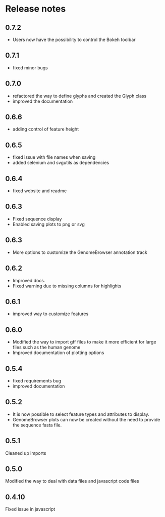 # Release notes

<!-- do not remove -->

## 0.7.2

- Users now have the possibility to control the Bokeh toolbar


## 0.7.1

- fixed minor bugs


## 0.7.0

- refactored the way to define glyphs and created the Glyph class
- improved the documentation


## 0.6.6

- adding control of feature height


## 0.6.5

- fixed issue with file names when saving
- added selenium and svgutils as dependencies


## 0.6.4

- fixed website and readme


## 0.6.3

- Fixed sequence display
- Enabled saving plots to png or svg


## 0.6.3

- More options to customize the GenomeBrowser annotation track


## 0.6.2

- Improved docs.
- Fixed warning due to missing columns for highlights


## 0.6.1

- improved way to customize features


## 0.6.0
- Modified the way to import gff files to make it more efficient for large files such as the human genome
- Improved documentation of plotting options


## 0.5.4
- fixed requirements bug
- improved documentation

## 0.5.2
- It is now possible to select feature types and attributes to display.
- GenomeBrowser plots can now be created without the need to provide the sequence fasta file. 



## 0.5.1
Cleaned up imports



## 0.5.0
Modified the way to deal with data files and javascript code files



## 0.4.10
Fixed issue in javascript



